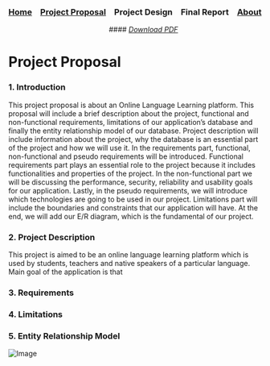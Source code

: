 ### [Home](https://bilgehansandikci.github.io/CS353_Group31/)&emsp;[Project Proposal](https://bilgehansandikci.github.io/CS353_Group31/project_proposal)&emsp;Project Design&emsp;Final Report&emsp;[About](https://bilgehansandikci.github.io/CS353_Group31/about)

&emsp;&emsp;&emsp;&emsp;&emsp;&emsp;&emsp;&emsp;&emsp;&emsp;&emsp;&emsp;&emsp;&emsp; #### *[Download PDF](https://bilgehansandikci.github.io/CS353_Group31/)*

# Project Proposal 

### **1. Introduction**
This project proposal is about an Online Language Learning platform. This proposal will include a brief description about the project, functional and non-functional requirements, limitations of our application’s database and finally the entity relationship model of our database. 
	Project description will include information about the project, why the database is an essential part of the project and how we will use it.
	In the requirements part, functional, non-functional and pseudo requirements will be introduced. Functional requirements part plays an essential role to the project because it includes functionalities and properties of the project. In the non-functional part we will be discussing the performance, security, reliability and usability goals for our application. Lastly, in the pseudo requirements, we will introduce which technologies are going to be used in our project.
	Limitations part will include the boundaries and constraints that our application will have. At the end, we will add our E/R diagram, which is the fundamental of our project.
	
### **2. Project Description**
This project is aimed to be an online language learning platform which is used by students, teachers and native speakers of a particular language. Main goal of the application is that 


### **3. Requirements** 

### **4. Limitations**

### **5. Entity Relationship Model**

![Image](https://bilgehansandikci.github.io/CS353_Group31/proposal_diagram1.png)



